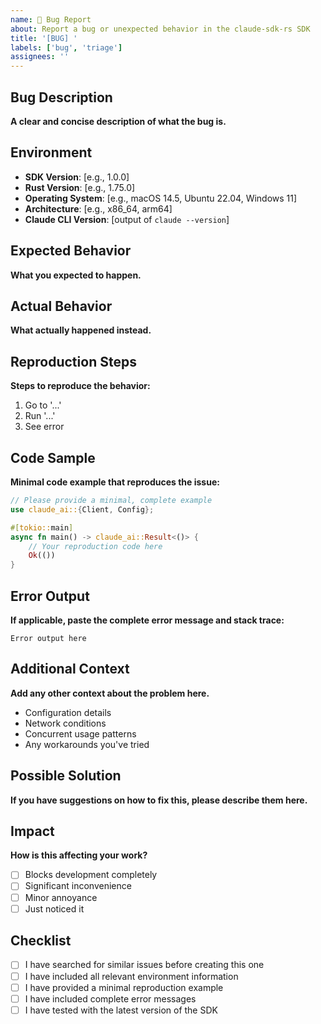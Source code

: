 ```yaml
---
name: 🐛 Bug Report
about: Report a bug or unexpected behavior in the claude-sdk-rs SDK
title: '[BUG] '
labels: ['bug', 'triage']
assignees: ''
---
```


## Bug Description

**A clear and concise description of what the bug is.**

## Environment

- **SDK Version**: [e.g., 1.0.0]
- **Rust Version**: [e.g., 1.75.0]
- **Operating System**: [e.g., macOS 14.5, Ubuntu 22.04, Windows 11]
- **Architecture**: [e.g., x86_64, arm64]
- **Claude CLI Version**: [output of `claude --version`]

## Expected Behavior

**What you expected to happen.**

## Actual Behavior

**What actually happened instead.**

## Reproduction Steps

**Steps to reproduce the behavior:**

1. Go to '...'
2. Run '...'
3. See error

## Code Sample

**Minimal code example that reproduces the issue:**

```rust
// Please provide a minimal, complete example
use claude_ai::{Client, Config};

#[tokio::main]
async fn main() -> claude_ai::Result<()> {
    // Your reproduction code here
    Ok(())
}
```

## Error Output

**If applicable, paste the complete error message and stack trace:**

```
Error output here
```

## Additional Context

**Add any other context about the problem here.**

- Configuration details
- Network conditions
- Concurrent usage patterns
- Any workarounds you've tried

## Possible Solution

**If you have suggestions on how to fix this, please describe them here.**

## Impact

**How is this affecting your work?**

- [ ] Blocks development completely
- [ ] Significant inconvenience
- [ ] Minor annoyance
- [ ] Just noticed it

## Checklist

- [ ] I have searched for similar issues before creating this one
- [ ] I have included all relevant environment information
- [ ] I have provided a minimal reproduction example
- [ ] I have included complete error messages
- [ ] I have tested with the latest version of the SDK